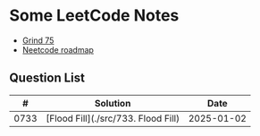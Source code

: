 # Some LeetCode Notes

- [Grind 75](https://www.techinterviewhandbook.org/grind75/)
- [Neetcode roadmap](https://neetcode.io/roadmap)

## Question List

| #    | Solution                                  | Date                                      |
| ---- | ----------------------------------------- | ----------------------------------------- |
| 0733 | [Flood Fill](./src/733. Flood Fill)       | 2025-01-02       |
